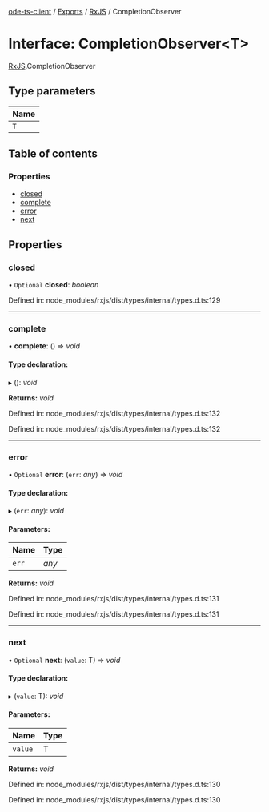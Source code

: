 [ode-ts-client](../README.md) / [Exports](../modules.md) / [RxJS](../modules/rxjs.md) / CompletionObserver

# Interface: CompletionObserver<T\>

[RxJS](../modules/rxjs.md).CompletionObserver

## Type parameters

Name |
:------ |
`T` |

## Table of contents

### Properties

- [closed](rxjs.completionobserver.md#closed)
- [complete](rxjs.completionobserver.md#complete)
- [error](rxjs.completionobserver.md#error)
- [next](rxjs.completionobserver.md#next)

## Properties

### closed

• `Optional` **closed**: *boolean*

Defined in: node_modules/rxjs/dist/types/internal/types.d.ts:129

___

### complete

• **complete**: () => *void*

#### Type declaration:

▸ (): *void*

**Returns:** *void*

Defined in: node_modules/rxjs/dist/types/internal/types.d.ts:132

Defined in: node_modules/rxjs/dist/types/internal/types.d.ts:132

___

### error

• `Optional` **error**: (`err`: *any*) => *void*

#### Type declaration:

▸ (`err`: *any*): *void*

#### Parameters:

Name | Type |
:------ | :------ |
`err` | *any* |

**Returns:** *void*

Defined in: node_modules/rxjs/dist/types/internal/types.d.ts:131

Defined in: node_modules/rxjs/dist/types/internal/types.d.ts:131

___

### next

• `Optional` **next**: (`value`: T) => *void*

#### Type declaration:

▸ (`value`: T): *void*

#### Parameters:

Name | Type |
:------ | :------ |
`value` | T |

**Returns:** *void*

Defined in: node_modules/rxjs/dist/types/internal/types.d.ts:130

Defined in: node_modules/rxjs/dist/types/internal/types.d.ts:130
